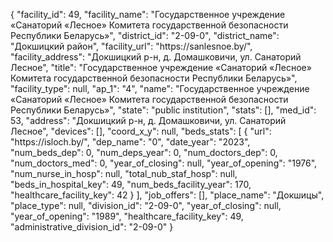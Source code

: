 {
    "facility_id": 49,
    "facility_name": "Государственное учреждение «Санаторий «Лесное» Комитета государственной безопасности Республики Беларусь»",
    "district_id": "2-09-0",
    "district_name": "Докшицкий район",
    "facility_url": "https:\/\/sanlesnoe.by\/",
    "facility_address": "Докшицкий р-н, д. Домашковичи, ул. Санаторий Лесное",
    "title": "Государственное учреждение «Санаторий «Лесное» Комитета государственной безопасности Республики Беларусь»",
    "facility_type": null,
    "ap_1": "4",
    "name": "Государственное учреждение «Санаторий «Лесное» Комитета государственной безопасности Республики Беларусь»",
    "state": "public institution",
    "stats": [],
    "med_id": 53,
    "address": "Докшицкий р-н, д. Домашковичи, ул. Санаторий Лесное",
    "devices": [],
    "coord_x_y": null,
    "beds_stats": [
        {
            "url": "https:\/\/isloch.by\/",
            "dep_name": "0",
            "date_year": "2023",
            "num_beds_dep": 0,
            "num_deps_year": 0,
            "num_doctors_dep": 0,
            "num_doctors_med": 0,
            "year_of_closing": null,
            "year_of_opening": "1976",
            "num_nurse_in_hosp": null,
            "total_nub_staf_hosp": null,
            "beds_in_hospital_key": 49,
            "num_beds_facility_year": 170,
            "healthcare_facility_key": 42
        }
    ],
    "job_offers": [],
    "place_name": "Докшицы",
    "place_type": null,
    "division_id": "2-09-0",
    "year_of_closing": null,
    "year_of_opening": "1989",
    "healthcare_facility_key": 49,
    "administrative_division_id": "2-09-0"
}